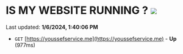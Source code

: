 # IS MY WEBSITE RUNNING ? [![](https://img.shields.io/static/v1?label=Sponsor&message=%E2%9D%A4&logo=GitHub&color=%23fe8e86)](https://github.com/sponsors/<username>)

Last updated: **1/6/2024, 1:40:06 PM**

- `GET` [https://youssefservice.me](https://youssefservice.me) - **Up** (977ms)
